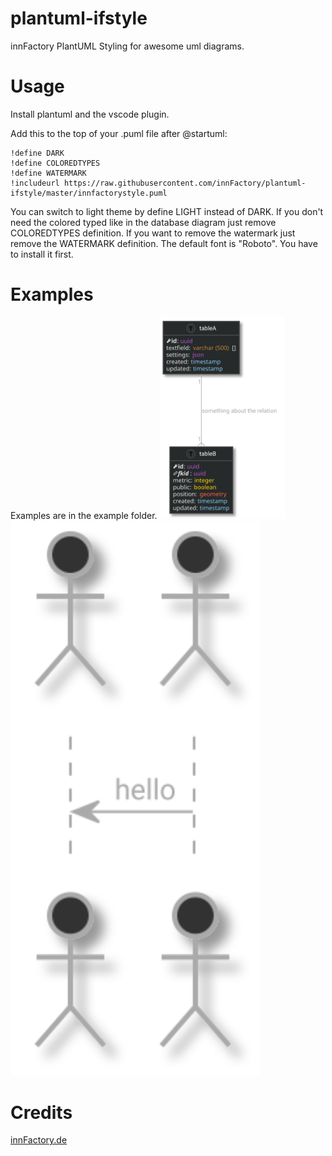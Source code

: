 # plantuml-ifstyle
innFactory PlantUML Styling for awesome uml diagrams.

# Usage
Install plantuml and the vscode plugin.

Add this to the top of your .puml file after @startuml:

```plantuml
!define DARK
!define COLOREDTYPES
!define WATERMARK
!includeurl https://raw.githubusercontent.com/innFactory/plantuml-ifstyle/master/innfactorystyle.puml
```

You can switch to light theme by define LIGHT instead of DARK. If you don't need the colored typed like in the database diagram just remove COLOREDTYPES definition. If you want to remove the watermark just remove the WATERMARK definition. The default font is "Roboto". You have to install it first.

# Examples
Examples are in the example folder.
<img src="examples/database.svg" width="200px" alt="database" />
<img src="examples/activity.svg" width="400px" alt="activity" />


# Credits
[innFactory.de](https://innfactory.de)